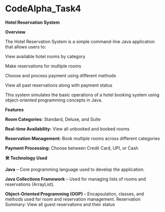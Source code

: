 # CodeAlpha_Task4

**Hotel Reservation System**

**Overview**

The Hotel Reservation System is a simple command-line Java application that allows users to:

View available hotel rooms by category

Make reservations for multiple rooms

Choose and process payment using different methods

View all past reservations along with payment status

This system simulates the basic operations of a hotel booking system using object-oriented programming concepts in Java.

**Features**

**Room Categories:** Standard, Deluxe, and Suite

**Real-time Availability:** View all unbooked and booked rooms

**Reservation Management:** Book multiple rooms across different categories

**Payment Processing:** Choose between Credit Card, UPI, or Cash

**🛠️ Technology Used**

**Java** – Core programming language used to develop the application.

**Java Collections Framework** – Used for managing lists of rooms and reservations (ArrayList).

**Object-Oriented Programming (OOP)** – Encapsulation, classes, and methods used for room and reservation management.
Reservation Summary: View all guest reservations and their status
